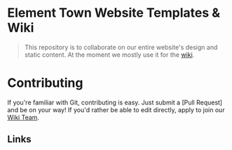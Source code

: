 Element Town Website Templates & Wiki
=====================================

> This repository is to collaborate on our entire website's design and static content. At the moment we mostly use it for the [wiki]. 

[wiki]: https://github.com/elementtown/elementtown.github.io/wiki

# Contributing

If you're familiar with Git, contributing is easy. Just submit a [Pull Request] and be on your way! If you'd rather be able to edit directly, apply to join our [Wiki Team].

## Links

[Wiki Team]: https://github.com/orgs/elementtown/teams/wiki
